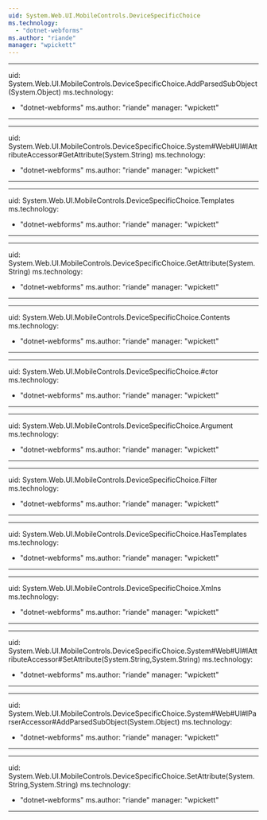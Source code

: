 ```yaml
---
uid: System.Web.UI.MobileControls.DeviceSpecificChoice
ms.technology: 
  - "dotnet-webforms"
ms.author: "riande"
manager: "wpickett"
---
```


---
uid: System.Web.UI.MobileControls.DeviceSpecificChoice.AddParsedSubObject(System.Object)
ms.technology: 
  - "dotnet-webforms"
ms.author: "riande"
manager: "wpickett"
---

---
uid: System.Web.UI.MobileControls.DeviceSpecificChoice.System#Web#UI#IAttributeAccessor#GetAttribute(System.String)
ms.technology: 
  - "dotnet-webforms"
ms.author: "riande"
manager: "wpickett"
---

---
uid: System.Web.UI.MobileControls.DeviceSpecificChoice.Templates
ms.technology: 
  - "dotnet-webforms"
ms.author: "riande"
manager: "wpickett"
---

---
uid: System.Web.UI.MobileControls.DeviceSpecificChoice.GetAttribute(System.String)
ms.technology: 
  - "dotnet-webforms"
ms.author: "riande"
manager: "wpickett"
---

---
uid: System.Web.UI.MobileControls.DeviceSpecificChoice.Contents
ms.technology: 
  - "dotnet-webforms"
ms.author: "riande"
manager: "wpickett"
---

---
uid: System.Web.UI.MobileControls.DeviceSpecificChoice.#ctor
ms.technology: 
  - "dotnet-webforms"
ms.author: "riande"
manager: "wpickett"
---

---
uid: System.Web.UI.MobileControls.DeviceSpecificChoice.Argument
ms.technology: 
  - "dotnet-webforms"
ms.author: "riande"
manager: "wpickett"
---

---
uid: System.Web.UI.MobileControls.DeviceSpecificChoice.Filter
ms.technology: 
  - "dotnet-webforms"
ms.author: "riande"
manager: "wpickett"
---

---
uid: System.Web.UI.MobileControls.DeviceSpecificChoice.HasTemplates
ms.technology: 
  - "dotnet-webforms"
ms.author: "riande"
manager: "wpickett"
---

---
uid: System.Web.UI.MobileControls.DeviceSpecificChoice.Xmlns
ms.technology: 
  - "dotnet-webforms"
ms.author: "riande"
manager: "wpickett"
---

---
uid: System.Web.UI.MobileControls.DeviceSpecificChoice.System#Web#UI#IAttributeAccessor#SetAttribute(System.String,System.String)
ms.technology: 
  - "dotnet-webforms"
ms.author: "riande"
manager: "wpickett"
---

---
uid: System.Web.UI.MobileControls.DeviceSpecificChoice.System#Web#UI#IParserAccessor#AddParsedSubObject(System.Object)
ms.technology: 
  - "dotnet-webforms"
ms.author: "riande"
manager: "wpickett"
---

---
uid: System.Web.UI.MobileControls.DeviceSpecificChoice.SetAttribute(System.String,System.String)
ms.technology: 
  - "dotnet-webforms"
ms.author: "riande"
manager: "wpickett"
---
